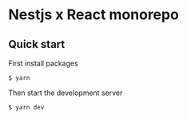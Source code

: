 # Nestjs x React monorepo

## Quick start

First install packages

```shell
$ yarn
```

Then start the development server

```shell
$ yarn dev
```
